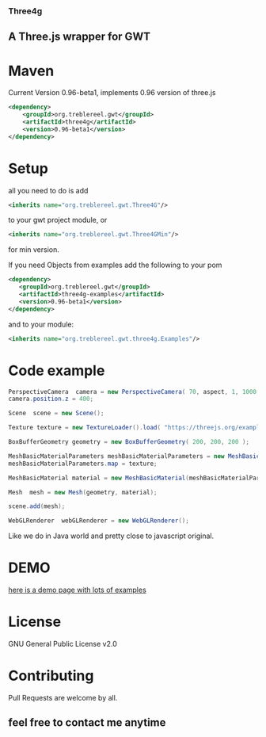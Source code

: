 ### Three4g

## A Three.js wrapper for GWT

# Maven
Current Version 0.96-beta1, implements 0.96 version of three.js

```xml
<dependency>
    <groupId>org.treblereel.gwt</groupId>
    <artifactId>three4g</artifactId>
    <version>0.96-beta1</version>
</dependency>
```
# Setup
all you need to do is add
```xml
<inherits name="org.treblereel.gwt.Three4G"/>
```
to your gwt project module, or   
```xml
<inherits name="org.treblereel.gwt.Three4GMin"/>
```
for min version.

If you need Objects from examples add the following to your pom
```xml
<dependency>
   <groupId>org.treblereel.gwt</groupId>
   <artifactId>three4g-examples</artifactId>
   <version>0.96-beta1</version>
</dependency>
```
and to your module:

```xml
<inherits name="org.treblereel.gwt.three4g.Examples"/>
```




# Code example

```java
PerspectiveCamera  camera = new PerspectiveCamera( 70, aspect, 1, 1000 );
camera.position.z = 400;

Scene  scene = new Scene();

Texture texture = new TextureLoader().load( "https://threejs.org/examples/textures/crate.gif");

BoxBufferGeometry geometry = new BoxBufferGeometry( 200, 200, 200 );

MeshBasicMaterialParameters meshBasicMaterialParameters = new MeshBasicMaterialParameters();
meshBasicMaterialParameters.map = texture;

MeshBasicMaterial material = new MeshBasicMaterial(meshBasicMaterialParameters);

Mesh  mesh = new Mesh(geometry, material);

scene.add(mesh);

WebGLRenderer  webGLRenderer = new WebGLRenderer();
```
Like we do in Java world and pretty close to javascript original.

# DEMO
[here is a demo page with lots of examples](https://env-7073819.cloud.unispace.io)


# License
GNU General Public License v2.0

# Contributing
Pull Requests are welcome by all.

## feel free to contact me anytime 
